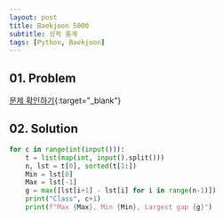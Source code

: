 ```yaml
---
layout: post
title: Baekjoon 5800
subtitle: 성적 통계
tags: [Python, Baekjoon]
---
```


## 01. Problem

[문제 확인하기](https://www.acmicpc.net/problem/5800){:target="_blank"}

## 02. Solution

```Python
for c in range(int(input())):
    t = list(map(int, input().split()))
    n, lst = t[0], sorted(t[1:])
    Min = lst[0]
    Max = lst[-1]
    g = max([lst[i+1] - lst[i] for i in range(n-1)])
    print("Class", c+1)
    print(f"Max {Max}, Min {Min}, Largest gap {g}")
```
